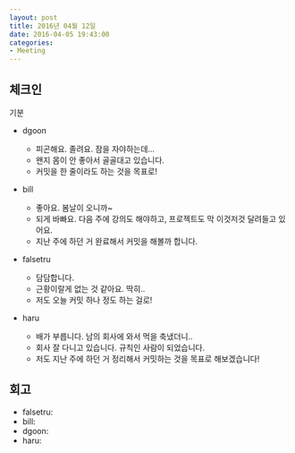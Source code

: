 ```yaml
---
layout: post
title: 2016년 04월 12일
date: 2016-04-05 19:43:00
categories:
- Meeting
---
```


## 체크인

기분

* dgoon
  * 피곤해요. 졸려요. 잠을 자야하는데...
  * 왠지 몸이 안 좋아서 골골대고 있습니다.
  * 커밋을 한 줄이라도 하는 것을 목표로!

* bill
  * 좋아요. 봄날이 오니까~
  * 되게 바빠요. 다음 주에 강의도 해야하고, 프로젝트도 막 이것저것 달려들고 있어요.
  * 지난 주에 하던 거 완료해서 커밋을 해볼까 합니다.

* falsetru
  * 담담합니다.
  * 근황이랄게 없는 것 같아요. 딱히..
  * 저도 오늘 커밋 하나 정도 하는 걸로!

* haru
  * 배가 부릅니다. 남의 회사에 와서 먹을 축냈더니..
  * 회사 잘 다니고 있습니다. 규칙인 사람이 되었습니다.
  * 저도 지난 주에 하던 거 정리해서 커밋하는 것을 목표로 해보겠습니다!

## 회고

* falsetru:
* bill:
* dgoon:
* haru:
